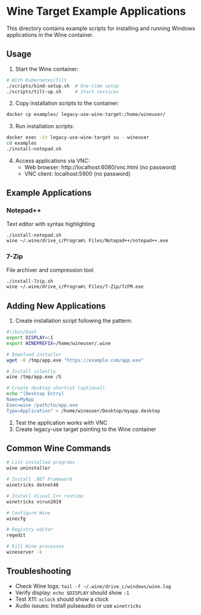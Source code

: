 # Wine Target Example Applications

This directory contains example scripts for installing and running Windows applications in the Wine container.

## Usage

1. Start the Wine container:
```bash
# With Kubernetes/Tilt
./scripts/kind-setup.sh  # One-time setup  
./scripts/tilt-up.sh     # Start services
```

2. Copy installation scripts to the container:
```bash
docker cp examples/ legacy-use-wine-target:/home/wineuser/
```

3. Run installation scripts:
```bash
docker exec -it legacy-use-wine-target su - wineuser
cd examples
./install-notepad.sh
```

4. Access applications via VNC:
   - Web browser: http://localhost:6080/vnc.html (no password)
   - VNC client: localhost:5900 (no password)

## Example Applications

### Notepad++
Text editor with syntax highlighting
```bash
./install-notepad.sh
wine ~/.wine/drive_c/Program\ Files/Notepad++/notepad++.exe
```

### 7-Zip
File archiver and compression tool
```bash
./install-7zip.sh
wine ~/.wine/drive_c/Program\ Files/7-Zip/7zFM.exe
```

## Adding New Applications

1. Create installation script following the pattern:
```bash
#!/bin/bash
export DISPLAY=:1
export WINEPREFIX=/home/wineuser/.wine

# Download installer
wget -O /tmp/app.exe "https://example.com/app.exe"

# Install silently
wine /tmp/app.exe /S

# Create desktop shortcut (optional)
echo "[Desktop Entry]
Name=MyApp
Exec=wine /path/to/app.exe
Type=Application" > /home/wineuser/Desktop/myapp.desktop
```

2. Test the application works with VNC
3. Create legacy-use target pointing to the Wine container

## Common Wine Commands

```bash
# List installed programs
wine uninstaller

# Install .NET Framework
winetricks dotnet48

# Install Visual C++ runtime
winetricks vcrun2019

# Configure Wine
winecfg

# Registry editor
regedit

# Kill Wine processes
wineserver -k
```

## Troubleshooting

- Check Wine logs: `tail -f ~/.wine/drive_c/windows/wine.log`
- Verify display: `echo $DISPLAY` should show `:1`
- Test X11: `xclock` should show a clock
- Audio issues: Install pulseaudio or use `winetricks`